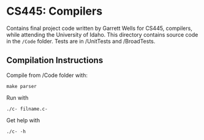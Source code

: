 # CS445: Compilers
Contains final project code written by Garrett Wells for CS445, compilers, while attending the University of Idaho. This directory contains source code in the `/Code` folder. Tests are in /UnitTests and /BroadTests.


## Compilation Instructions
Compile from /Code folder with:

	make parser

Run with

	./c- filname.c-

Get help with
	
	./c- -h
